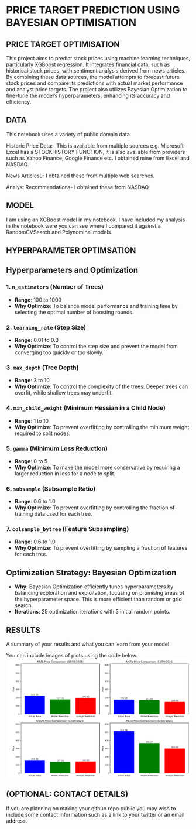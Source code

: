 # PRICE TARGET PREDICTION USING BAYESIAN OPTIMISATION


## PRICE TARGET OPTIMISATION
This project aims to predict stock prices using machine learning techniques, particularly XGBoost regression. 
It integrates financial data, such as historical stock prices, with sentiment analysis derived from news articles. 
By combining these data sources, the model attempts to forecast future stock prices and compare its predictions with actual market performance and analyst price targets. 
The project also utilizes Bayesian Optimization to fine-tune the model’s hyperparameters, enhancing its accuracy and efficiency. 

## DATA
This notebook uses a variety of public domain data. 

Historic Price Data:- This is available from multiple sources e.g. Microsoft Excel has a STOCKHISTORY FUNCTION, it is also available from providers such as Yahoo Finance, Google Finance etc. I obtained mine from Excel and NASDAQ.

News ArticlesL- I obtained these from multiple web searches.

Analyst Recommendations- I obtained these from NASDAQ

## MODEL 
I am using an XGBoost model in my notebook. I have included my analysis in the notebook were you can see where I compared it against a RandomCVSearch and Polynominal models.

## HYPERPARAMETER OPTIMSATION

## Hyperparameters and Optimization

### 1. `n_estimators` (Number of Trees)
- **Range**: 100 to 1000
- **Why Optimize**: To balance model performance and training time by selecting the optimal number of boosting rounds.

### 2. `learning_rate` (Step Size)
- **Range**: 0.01 to 0.3
- **Why Optimize**: To control the step size and prevent the model from converging too quickly or too slowly.

### 3. `max_depth` (Tree Depth)
- **Range**: 3 to 10
- **Why Optimize**: To control the complexity of the trees. Deeper trees can overfit, while shallow trees may underfit.

### 4. `min_child_weight` (Minimum Hessian in a Child Node)
- **Range**: 1 to 10
- **Why Optimize**: To prevent overfitting by controlling the minimum weight required to split nodes.

### 5. `gamma` (Minimum Loss Reduction)
- **Range**: 0 to 5
- **Why Optimize**: To make the model more conservative by requiring a larger reduction in loss for a node to split.

### 6. `subsample` (Subsample Ratio)
- **Range**: 0.6 to 1.0
- **Why Optimize**: To prevent overfitting by controlling the fraction of training data used for each tree.

### 7. `colsample_bytree` (Feature Subsampling)
- **Range**: 0.6 to 1.0
- **Why Optimize**: To prevent overfitting by sampling a fraction of features for each tree.

## Optimization Strategy: Bayesian Optimization
- **Why**: Bayesian Optimization efficiently tunes hyperparameters by balancing exploration and exploitation, focusing on promising areas of the hyperparameter space. This is more efficient than random or grid search.
- **Iterations**: 25 optimization iterations with 5 initial random points.


## RESULTS
A summary of your results and what you can learn from your model 

You can include images of plots using the code below:
![Screenshot](model_stock_compare.png)

## (OPTIONAL: CONTACT DETAILS)
If you are planning on making your github repo public you may wish to include some contact information such as a link to your twitter or an email address. 

